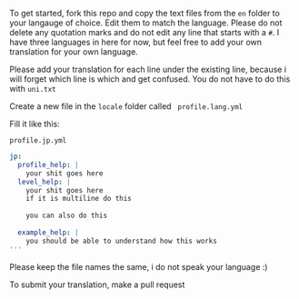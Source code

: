 
To get started, fork this repo and copy the text files from the `en` folder to your langauge of choice. Edit them to match the language. Please do not delete any quotation marks and do not edit any line that starts with a `#`. I have three languages in here for now, but feel free to add your own translation for your own language.


Please add your translation for each line under the existing line, because i will forget which line is which and get confused. You do not have to do this with `uni.txt`

Create a new file in the `locale` folder called ` profile.lang.yml`

Fill it like this:


`profile.jp.yml`

```yaml
jp:
  profile_help: |
    your shit goes here
  level_help: |
    your shit goes here
    if it is multiline do this
    
    you can also do this
    
  example_help: | 
    you should be able to understand how this works
'''
```
Please keep the file names the same, i do not speak your language :)

To submit your translation, make a pull request 


